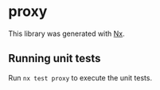 # proxy

This library was generated with [Nx](https://nx.dev).

## Running unit tests

Run `nx test proxy` to execute the unit tests.
